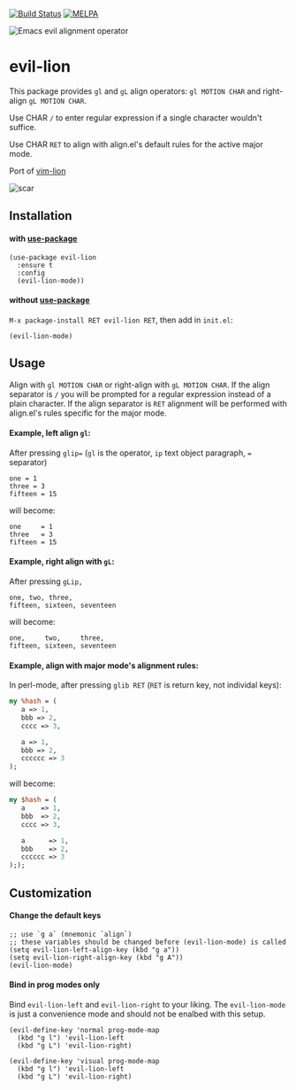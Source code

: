 [![Build Status](https://travis-ci.org/edkolev/evil-lion.svg?branch=master)](https://travis-ci.org/edkolev/evil-lion)
[![MELPA](http://melpa.milkbox.net/packages/evil-lion-badge.svg)](http://melpa.milkbox.net/#/evil-lion)

![Emacs evil alignment operator](https://cloud.githubusercontent.com/assets/1532071/23845388/6edda00c-07d0-11e7-9ea1-ffa945f03980.png)

evil-lion
=========

This package provides `gl` and `gL` align operators: `gl MOTION CHAR` and right-align `gL MOTION CHAR`.

Use CHAR `/` to enter regular expression if a single character wouldn't suffice.

Use CHAR `RET` to align with align.el's default rules for the active major mode.

Port of [vim-lion](https://github.com/tommcdo/vim-lion)

![scar](https://cloud.githubusercontent.com/assets/1532071/23858247/7f33c4c6-0808-11e7-822c-e63c787c2f2b.png)

Installation
------------

#### with [use-package](https://github.com/jwiegley/use-package)
``` emacs-lisp
(use-package evil-lion
  :ensure t
  :config
  (evil-lion-mode))
```

#### without [use-package](https://github.com/jwiegley/use-package)

`M-x package-install RET evil-lion RET`, then add in `init.el`:

`(evil-lion-mode)`

Usage
-----

Align with `gl MOTION CHAR` or right-align with `gL MOTION CHAR`.
If the align separator is `/` you will be prompted for a regular expression instead of a plain character.
If the align separator is `RET` alignment will be performed with align.el's rules specific for the major mode.

#### Example, left align `gl`:

After pressing `glip=` (`gl` is the operator, `ip` text object paragraph, `=` separator)
```
one = 1
three = 3
fifteen = 15
```

will become:

```
one     = 1
three   = 3
fifteen = 15
```

#### Example, right align with `gL`:

After pressing `gLip,`
```
one, two, three,
fifteen, sixteen, seventeen
```

will become:

```
one,     two,     three,
fifteen, sixteen, seventeen
```

#### Example, align with major mode's alignment rules:

In perl-mode, after pressing `glib RET` (`RET` is return key, not individal keys):

``` perl
my %hash = (
   a => 1,
   bbb => 2,
   cccc => 3,

   a => 1,
   bbb => 2,
   cccccc => 3
);
```

will become:

``` perl
my $hash = (
   a    => 1,
   bbb  => 2,
   cccc => 3,

   a      => 1,
   bbb    => 2,
   cccccc => 3
););
```

Customization
-------------

#### Change the default keys

``` emacs-lisp
;; use `g a` (mnemonic `align`)
;; these variables should be changed before (evil-lion-mode) is called
(setq evil-lion-left-align-key (kbd "g a"))
(setq evil-lion-right-align-key (kbd "g A"))
(evil-lion-mode)
```

#### Bind in prog modes only

Bind `evil-lion-left` and `evil-lion-right` to your liking.
The `evil-lion-mode` is just a convenience mode and should not be enalbed with this setup.

``` emacs-lisp
(evil-define-key 'normal prog-mode-map
  (kbd "g l") 'evil-lion-left
  (kbd "g L") 'evil-lion-right)

(evil-define-key 'visual prog-mode-map
  (kbd "g l") 'evil-lion-left
  (kbd "g L") 'evil-lion-right)
```

